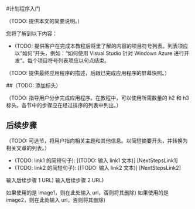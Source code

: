 <properties linkid="get-started-with-scheduler" urlDisplayName="计划程序入门" pageTitle="计划程序入门 | Windows Azure" metaKeywords="计划程序" description="TBD" umbracoNaviHide="0" disqusComments="1" writer="krisragh" editor="mattshel" manager="carolz" title="计划程序入门" />
<tags ms.service=""
    ms.date=""
    wacn.date=""
    />


#计划程序入门

（TODO: 提供本文的简要说明。）

您将了解到以下内容：

* (TODO: 提供客户在完成本教程后将里了解的内容的项目符号列表。列表项应以“如何”开头，例如：“如何使用 Visual Studio 针对 Windows Azure 进行开发”。每个项目符号列表项应以句点结束。

（TODO: 提供最终应用程序的描述，后跟已完成应用程序的屏幕快照。）

##（TODO: 添加标头）

（TODO: 指导用户分步完成应用程序。在教程中，可以使用所需数量的 h2 和 h3 标头。各节中的步骤应在经过排序的列表中列出。）

## 后续步骤

（TODO: 可选节，将用户指向相关主题和其他信息。以简短摘要开头，并转换为相关文章的列表。）

* (TODO: link1 的简短句子): [(TODO: 输入 link1 文本)] [NextStepsLink1]
* (TODO: link2 的简短句子): [(TODO: 输入 link2 文本)] [NextStepsLink2]

输入后续步骤 1 URL)
输入后续步骤 2 URL)

如果使用的是 image1，则在此处输入 url，否则将其删除)
如果使用的是 image2，则在此处输入 url，否则将其删除)


